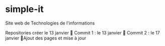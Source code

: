 # simple-it
Site web de Technologies de l'informations

Repositories créer le 13 janvier
   🚀 Commit 1 : le 13 janvier
   🚀 Commit 2 : le 17 janvier
                🚟Ajout des pages et mise à jour

       
